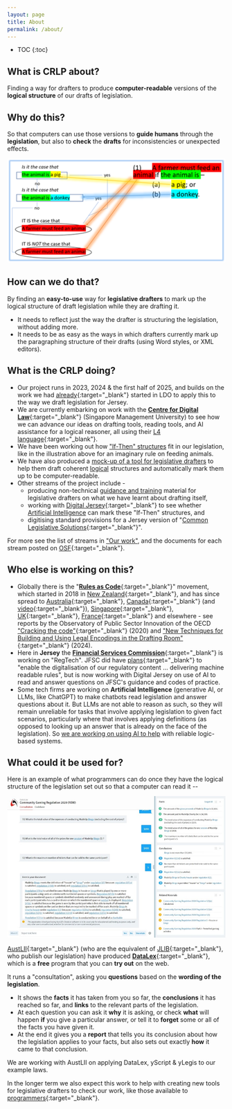 ```yaml
---
layout: page
title: About
permalink: /about/
---
```


* TOC 
{:toc}

## What is CRLP about?

Finding a way for drafters to produce **computer-readable** versions of the **logical structure** of our drafts of legislation.

## Why do this?

So that computers can use those versions to **guide humans** through the **legislation**, but also to **check** the **drafts** for inconsistencies or unexpected effects.

![A diagram showing the if-this-then-that structure of a piece of legislation](/images/ifttt-example.png)

## How can we do that?

By finding an **easy-to-use** way for **legislative drafters** to mark up the logical structure of draft legislation while they are drafting it.

- It needs to reflect just the way the drafter is structuring the legislation, without adding more.
- It needs to be as easy as the ways in which drafters currently mark up the paragraphing structure of their drafts (using Word styles, or XML editors).

## What is the CRLP doing?

- Our project runs in 2023, 2024 & the first half of 2025, and builds on the work we had [already](https://legislativedrafter.wordpress.com/2022/08/06/gathering-the-public-output-on-rac-from-jersey-ldo/){:target="_blank"} started in LDO to apply this to the way we draft legislation for Jersey.
- We are currently embarking on work with the [**Centre for Digital Law**](https://cdl.smu.edu.sg/projects/research-project-computational-law-rpcl){:target="_blank"} (Singapore Management University) to see how we can advance our ideas on drafting tools, reading tools, and AI assistance for a logical reasoner, all using their [L4 language](https://github.com/smucclaw){:target="_blank"}.
- We have been working out how ["If-Then" structures](/work/parsing-exercises) fit in our legislation, like in the illustration above for an imaginary rule on feeding animals.
- We have also produced a [mock-up of a tool for legislative drafters](/work/an-ide-for-legislation) to help them draft coherent [logical](/work/logic) structures and automatically mark them up to be computer-readable.
- Other streams of the project include -
  - producing non-technical [guidance and training](/work/guidance) material for legislative drafters on what we have learnt about drafting itself,
  - working with [Digital Jersey](https://www.digital.je/){:target="_blank"} to see whether [Artificial Intelligence](/work/artificial-intelligence-and-legislation) can mark these "If-Then" structures, and
  - digitising standard provisions for a Jersey version of "[Common Legislative Solutions](https://www.gov.uk/government/publications/common-legislative-solutions-a-guide-to-tackling-recurring-policy-issues-in-legislation){:target="_blank"}".

For more see the list of streams in ["Our work"](/work), and the documents for each stream posted on [OSF](https://osf.io/yzf6x/){:target="_blank"}.

## Who else is working on this?

- Globally there is the "[**Rules as Code**](https://github.com/Rules-as-Code-League/RaC-Handbook/wiki/1-Introduction:-What-is-Rules-as-Code%3F){:target="_blank"}" movement, which started in 2018 in [New Zealand](https://www.youtube.com/watch?v=S4KWlmQBAc0&list=PLxI6pLSZVXTp3BA9IBK-Q_yZukyImMcnq&index=6){:target="_blank"}, and has since spread to [Australia](https://www.nsw.gov.au/media-releases/digitising-rules-of-government-to-make-compliance-easy){:target="_blank"}, [Canada](https://oecd-opsi.org/wp-content/uploads/2024/04/Rules-as-Code-in-Canada.pdf){:target="_blank"} (and [video](https://csps-efpc.gc.ca/video/rules-as-code-1-eng.aspx){:target="_blank"}), [Singapore](https://www.youtube.com/watch?v=NEjrV4Wwyh8){:target="_blank"}, [UK](https://azwyner.info/2020/03/02/rules-as-code/){:target="_blank"}, [France](https://github.com/openfisca/openfisca-france/){:target="_blank"} and elsewhere - see reports by the Observatory of Public Sector Innovation of the OECD ["Cracking the code"](https://www.oecd.org/en/publications/cracking-the-code_3afe6ba5-en.html){:target="_blank"} (2020) and ["New Techniques for Building and Using Legal Encodings in the Drafting Room"](https://oecd-opsi.org/innovations/new-techniques-for-building-and-using-legal-encodings-in-the-drafting-room/){:target="_blank"} (2024).
- Here in **Jersey** the [**Financial Services Commission**](https://www.jerseyfsc.org/){:target="_blank"} is working on "RegTech". JFSC did have [plans](https://www.jerseyfsc.org/media/5699/the-regtech-opportunity.pdf){:target="_blank"} to "enable the digitalisation of our regulatory content ... delivering machine readable rules", but is now working with Digital Jersey on use of AI to read and answer questions on JFSC's guidance and codes of practice.
- Some tech firms are working on **Artificial Intelligence** (generative AI, or LLMs, like ChatGPT) to make chatbots read legislation and answer questions about it. But LLMs are not able to reason as such, so they will remain unreliable for tasks that involve applying legislation to given fact scenarios, particularly where that involves applying definitions (as opposed to looking up an answer that is already on the face of the legislation). So [we are working on using AI to help](/work/artificial-intelligence-and-legislation) with reliable logic-based systems.

## What could it be used for?

Here is an example of what programmers can do once they have the logical structure of the legislation set out so that a computer can read it --

![An example of a DataLex consultation](/images/datalex-example.jpg)

[AustLII](http://www.austlii.edu.au/){:target="_blank"} (who are the equivalent of [JLIB](https://www.jerseylaw.je/laws/current/){:target="_blank"}, who publish our legislation) have produced [**DataLex**](https://datalex.org/){:target="_blank"}, which is a **free** program that you can **try out** on the web.

It runs a "consultation", asking you **questions** based on the **wording of the legislation**.

- It shows the **facts** it has taken from you so far, the **conclusions** it has reached so far, and **links** to the relevant parts of the legislation.
- At each question you can ask it **why** it is asking, or check **what** will happen **if** you give a particular answer, or tell it to **forget** some or all of the facts you have given it.
- At the end it gives you a **report** that tells you its conclusion about how the legislation applies to your facts, but also sets out exactly **how** it came to that conclusion.

We are working with AustLII on applying DataLex, yScript & yLegis to our example laws.

In the longer term we also expect this work to help with creating new tools for legislative drafters to check our work, like those available to [programmers](https://ssrn.com/abstract=4556959){:target="_blank"}.

